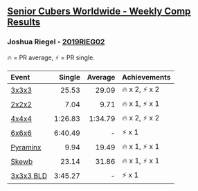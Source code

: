 <style>table {white-space: nowrap;}</style>

## [Senior Cubers Worldwide - Weekly Comp Results](/scw-comp/results/)
### Joshua Riegel - [2019RIEG02](https://www.worldcubeassociation.org/persons/2019RIEG02)

🔥 = PR average, ⚡ = PR single.

| Event | Single | Average | Achievements|
| :-- | --: | --: | :-- |
| [3x3x3](333.md) | 25.53 | 29.09 | 🔥 x 2, ⚡ x 2 |
| [2x2x2](222.md) | 7.04 | 9.71 | 🔥 x 1, ⚡ x 1 |
| [4x4x4](444.md) | 1:26.83 | 1:34.79 | 🔥 x 2, ⚡ x 2 |
| [6x6x6](666.md) | 6:40.49 | - | ⚡ x 1 |
| [Pyraminx](pyram.md) | 9.94 | 19.49 | 🔥 x 1, ⚡ x 1 |
| [Skewb](skewb.md) | 23.14 | 31.86 | 🔥 x 1, ⚡ x 1 |
| [3x3x3 BLD](333bf.md) | 3:45.27 | - | ⚡ x 1 |

<!-- Global site tag (gtag.js) - Google Analytics -->
<script async src="https://www.googletagmanager.com/gtag/js?id=UA-86348435-3"></script>
<script>window.dataLayer = window.dataLayer || []; function gtag() {dataLayer.push(arguments);} gtag('js', new Date()); gtag('config', 'UA-86348435-3');</script>
